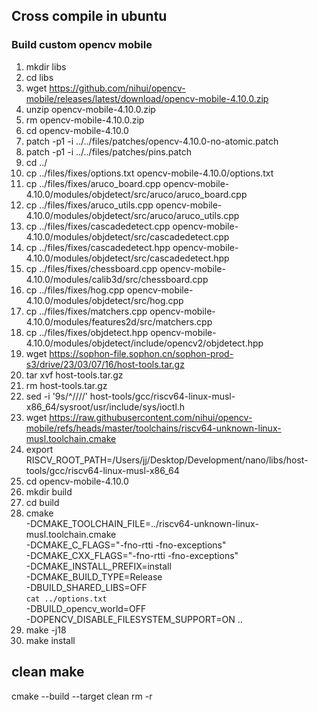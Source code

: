 ## Cross compile in ubuntu

### Build custom opencv mobile

1. mkdir libs
2. cd libs
3. wget https://github.com/nihui/opencv-mobile/releases/latest/download/opencv-mobile-4.10.0.zip
4. unzip opencv-mobile-4.10.0.zip
5. rm opencv-mobile-4.10.0.zip
6. cd opencv-mobile-4.10.0
7. patch -p1 -i ../../files/patches/opencv-4.10.0-no-atomic.patch
8. patch -p1 -i ../../files/patches/pins.patch
9. cd ../
10. cp ../files/fixes/options.txt opencv-mobile-4.10.0/options.txt
11. cp ../files/fixes/aruco_board.cpp opencv-mobile-4.10.0/modules/objdetect/src/aruco/aruco_board.cpp
12. cp ../files/fixes/aruco_utils.cpp opencv-mobile-4.10.0/modules/objdetect/src/aruco/aruco_utils.cpp
13. cp ../files/fixes/cascadedetect.cpp opencv-mobile-4.10.0/modules/objdetect/src/cascadedetect.cpp
14. cp ../files/fixes/cascadedetect.hpp opencv-mobile-4.10.0/modules/objdetect/src/cascadedetect.hpp
15. cp ../files/fixes/chessboard.cpp opencv-mobile-4.10.0/modules/calib3d/src/chessboard.cpp
16. cp ../files/fixes/hog.cpp opencv-mobile-4.10.0/modules/objdetect/src/hog.cpp
17. cp ../files/fixes/matchers.cpp opencv-mobile-4.10.0/modules/features2d/src/matchers.cpp
18. cp ../files/fixes/objdetect.hpp opencv-mobile-4.10.0/modules/objdetect/include/opencv2/objdetect.hpp
19. wget https://sophon-file.sophon.cn/sophon-prod-s3/drive/23/03/07/16/host-tools.tar.gz
20. tar xvf host-tools.tar.gz
21. rm host-tools.tar.gz
22. sed -i '9s/^/\/\//' host-tools/gcc/riscv64-linux-musl-x86_64/sysroot/usr/include/sys/ioctl.h
23. wget https://raw.githubusercontent.com/nihui/opencv-mobile/refs/heads/master/toolchains/riscv64-unknown-linux-musl.toolchain.cmake
24. export RISCV_ROOT_PATH=/Users/jj/Desktop/Development/nano/libs/host-tools/gcc/riscv64-linux-musl-x86_64
25. cd opencv-mobile-4.10.0
26. mkdir build
27. cd build
28. cmake \
    -DCMAKE_TOOLCHAIN_FILE=../riscv64-unknown-linux-musl.toolchain.cmake \
    -DCMAKE_C_FLAGS="-fno-rtti -fno-exceptions" \
    -DCMAKE_CXX_FLAGS="-fno-rtti -fno-exceptions" \
    -DCMAKE_INSTALL_PREFIX=install \
    -DCMAKE_BUILD_TYPE=Release \
    -DBUILD_SHARED_LIBS=OFF \
    `cat ../options.txt` \
    -DBUILD_opencv_world=OFF \
    -DOPENCV_DISABLE_FILESYSTEM_SUPPORT=ON ..
29. make -j18
30. make install

## clean make

cmake --build <build-dir> --target clean
rm -r <build dir>
